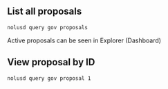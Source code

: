 ## **List all proposals**

```
nolusd query gov proposals
```
Active proposals can be seen in Explorer (Dashboard)

## **View proposal by ID**
```
nolusd query gov proposal 1
```
